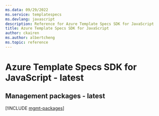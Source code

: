 ```yaml
---
ms.data: 09/29/2022
ms.service: templatespecs
ms.devlang: javascript
description: Reference for Azure Template Specs SDK for JavaScript
title: Azure Template Specs SDK for JavaScript
author: ckairen
ms.author: albertcheng
ms.topic: reference
---
```

# Azure Template Specs SDK for JavaScript - latest

## Management packages - latest
[!INCLUDE [mgmt-packages](template-specs-mgmt-index.md)]
